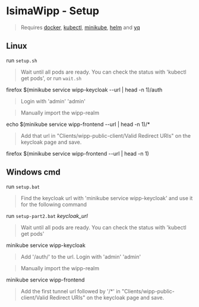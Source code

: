 # IsimaWipp - Setup

> Requires [docker](https://docs.docker.com/get-docker/), [kubectl](https://kubernetes.io/docs/tasks/tools/), [minikube](https://minikube.sigs.k8s.io/docs/start/), [helm](https://helm.sh/docs/intro/install/) and [yq](https://github.com/mikefarah/yq)

## Linux

run `setup.sh`

> Wait until all pods are ready. You can check the status with 'kubectl get pods', or run `wait.sh` 

firefox $(minikube service wipp-keycloak --url | head -n 1)/auth

> Login with 'admin' 'admin'

> Manually import the wipp-realm

echo $(minikube service wipp-frontend --url | head -n 1)/*

>Add that url in "Clients/wipp-public-client/Valid Redirect URIs" on the keycloak page and save.

firefox $(minikube service wipp-frontend --url | head -n 1)


## Windows cmd

run `setup.bat`

> Find the keycloak url with 'minikube service wipp-keycloak' and use it for the following command

run `setup-part2.bat` *keycloak_url*

> Wait until all pods are ready. You can check the status with 'kubectl get pods'

minikube service wipp-keycloak

> Add '/auth/' to the url. Login with 'admin' 'admin'

> Manually import the wipp-realm

minikube service wipp-frontend

>Add the first tunnel url followed by '/*' in "Clients/wipp-public-client/Valid Redirect URIs" on the keycloak page and save.
